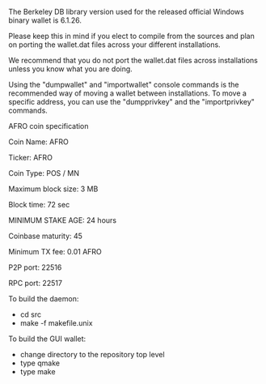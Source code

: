 The Berkeley DB library version used for the released
official Windows binary wallet is 6.1.26.

Please keep this in mind if you elect to compile from
the sources and plan on porting the wallet.dat files across
your different installations.

We recommend that you do not port the wallet.dat files across
installations unless you know what you are doing.

Using the "dumpwallet" and "importwallet" console commands
is the recommended way of moving a wallet between installations.
To move a specific address, you can use the "dumpprivkey" and
the "importprivkey" commands.





AFRO coin specification

Coin Name: AFRO

Ticker: AFRO

Coin Type: POS / MN

Maximum block size: 3 MB

Block time: 72 sec

MINIMUM STAKE AGE: 24 hours

Coinbase maturity: 45

Minimum TX fee: 0.01 AFRO

P2P port: 22516

RPC port: 22517

To build the daemon:
- cd src
- make -f makefile.unix

To build the GUI wallet:

- change directory to the repository top level
- type qmake
- type make

